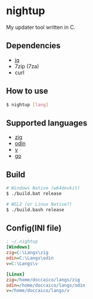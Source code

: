 # nightup
My updater tool written in C.

## Dependencies
- [jq](https://github.com/jqlang/jq)
- 7zip (7za)
- curl

## How to use
```sh
$ nightup [lang]
```

## Supported languages
- [zig](https://github.com/ziglang/zig)
- [odin](https://github.com/odin-lang/Odin)
- [v](https://github.com/vlang/v)
- [go](https://github.com/golang/go)

## Build
```sh
# Windows Native (w64devkit)
$ ./build.bat release

# WSL2 (or Linux Native?)
$ ./build.bash release
```

## Config(INI file)
```ini
; ~/.nightup
[Windows]
zig=C:\Langs\zig
odin=C:\Langs\odin
v=C:\Langs\v

[Linux]
zig=/home/doccaico/langs/zig
odin=/home/doccaico/langs/odin
v=/home/doccaico/langs/v
```
